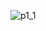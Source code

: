 
![p1_1](https://github.com/tayademeenakashi5/NiiT-all-Assignments/assets/85633773/8cfe170f-8c61-4c66-a6f8-9a4f7b1fdfc6)
